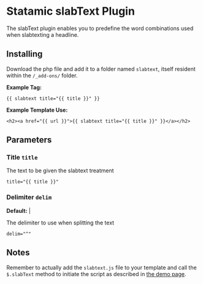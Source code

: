 Statamic slabText Plugin
=======================

The slabText plugin enables you to predefine the word combinations used when
slabtexting a headline.

## Installing
Download the php file and add it to a folder named `slabtext`, itself resident
within the `/_add-ons/` folder.

**Example Tag:**

    {{ slabtext title="{{ title }}" }}
    
**Example Template Use:**

    <h2><a href="{{ url }}">{{ slabtext title="{{ title }}" }}</a></h2>

## Parameters

### Title `title`

The text to be given the slabtext treatment

    title="{{ title }}"

### Delimiter `delim`
**Default:** |

The delimiter to use when splitting the text

    delim="^"
    
## Notes

Remember to actually add the `slabtext.js` file to your template and call the
`$.slabText` method to initiate the script as described in
[the demo page](http://www.frequency-decoder.com/demo/slabText/).
